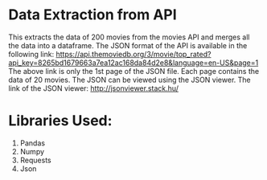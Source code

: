 # Data Extraction from API
This extracts the data of 200 movies from the movies API and merges all the data into a dataframe. 
The JSON format of the API is available in the following link:
https://api.themoviedb.org/3/movie/top_rated?api_key=8265bd1679663a7ea12ac168da84d2e8&language=en-US&page=1 
The above link is only the 1st page of the JSON file. Each page contains the data of 20 movies. 
The JSON can be viewed using the JSON viewer. The link of the JSON viewer:
http://jsonviewer.stack.hu/
# Libraries Used:
1. Pandas
2. Numpy
3. Requests
4. Json
